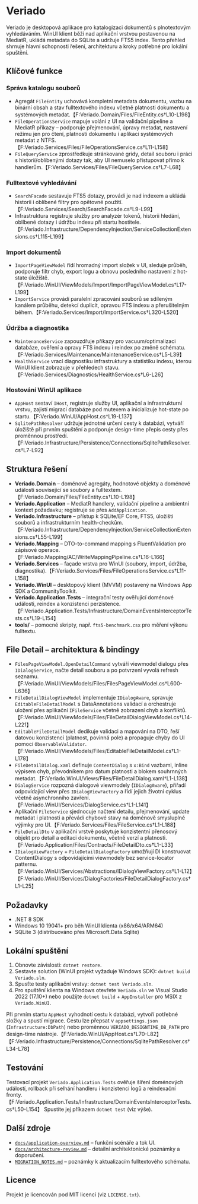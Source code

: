 # Veriado

Veriado je desktopová aplikace pro katalogizaci dokumentů s plnotextovým vyhledáváním. WinUI klient běží nad aplikační vrstvou postavenou na MediatR, ukládá metadata do SQLite a udržuje FTS5 index. Tento přehled shrnuje hlavní schopnosti řešení, architekturu a kroky potřebné pro lokální spuštění.

## Klíčové funkce

### Správa katalogu souborů
- Agregát `FileEntity` uchovává kompletní metadata dokumentu, vazbu na binární obsah a stav fulltextového indexu včetně platnosti dokumentu a systémových metadat.【F:Veriado.Domain/Files/FileEntity.cs†L10-L198】
- `FileOperationsService` mapuje volání z UI na validační pipeline a MediatR příkazy – podporuje přejmenování, úpravy metadat, nastavení režimu jen pro čtení, platnosti dokumentu i aplikaci systémových metadat z NTFS.【F:Veriado.Services/Files/FileOperationsService.cs†L11-L158】
- `FileQueryService` zprostředkuje stránkované gridy, detail souboru i práci s historií/oblíbenými dotazy tak, aby UI nemuselo přistupovat přímo k handlerům.【F:Veriado.Services/Files/FileQueryService.cs†L7-L68】

### Fulltextové vyhledávání
- `SearchFacade` sestavuje FTS5 dotazy, provádí je nad indexem a ukládá historii i oblíbené filtry pro opětovné použití.【F:Veriado.Services/Search/SearchFacade.cs†L9-L99】
- Infrastruktura registruje služby pro analyzér tokenů, historii hledání, oblíbené dotazy i údržbu indexu při startu hostitele.【F:Veriado.Infrastructure/DependencyInjection/ServiceCollectionExtensions.cs†L115-L199】

### Import dokumentů
- `ImportPageViewModel` řídí hromadný import složek v UI, sleduje průběh, podporuje filtr chyb, export logu a obnovu posledního nastavení z hot-state úložiště.【F:Veriado.WinUI/ViewModels/Import/ImportPageViewModel.cs†L17-L199】
- `ImportService` provádí paralelní zpracování souborů se sdíleným kanálem průběhu, detekcí duplicit, opravou FTS indexu a přerušitelným během.【F:Veriado.Services/Import/ImportService.cs†L320-L520】

### Údržba a diagnostika
- `MaintenanceService` zapouzdřuje příkazy pro vacuum/optimalizaci databáze, ověření a opravy FTS indexu i reindex po změně schématu.【F:Veriado.Services/Maintenance/MaintenanceService.cs†L5-L39】
- `HealthService` vrací diagnostiku infrastruktury a statistiku indexu, kterou WinUI klient zobrazuje v přehledech stavu.【F:Veriado.Services/Diagnostics/HealthService.cs†L6-L26】

### Hostování WinUI aplikace
- `AppHost` sestaví `IHost`, registruje služby UI, aplikační a infrastrukturní vrstvu, zajistí migraci databáze pod mutexem a inicializuje hot-state po startu.【F:Veriado.WinUI/AppHost.cs†L19-L137】
- `SqlitePathResolver` udržuje jednotné určení cesty k databázi, vytváří úložiště při prvním spuštění a podporuje design-time přepis cesty přes proměnnou prostředí.【F:Veriado.Infrastructure/Persistence/Connections/SqlitePathResolver.cs†L7-L92】

## Struktura řešení
- **Veriado.Domain** – doménové agregáty, hodnotové objekty a doménové události související se soubory a fulltextem.【F:Veriado.Domain/Files/FileEntity.cs†L10-L198】
- **Veriado.Application** – MediatR handlery, validační pipeline a ambientní kontext požadavku; registruje se přes `AddApplication`.
- **Veriado.Infrastructure** – přístup k SQLite/EF Core, FTS5, úložišti souborů a infrastrukturním health-checkům.【F:Veriado.Infrastructure/DependencyInjection/ServiceCollectionExtensions.cs†L55-L199】
- **Veriado.Mapping** – DTO-to-command mapping s FluentValidation pro zápisové operace.【F:Veriado.Mapping/AC/WriteMappingPipeline.cs†L16-L166】
- **Veriado.Services** – façade vrstva pro WinUI (soubory, import, údržba, diagnostika).【F:Veriado.Services/Files/FileOperationsService.cs†L11-L158】
- **Veriado.WinUI** – desktopový klient (MVVM) postavený na Windows App SDK a CommunityToolkit.
- **Veriado.Application.Tests** – integrační testy ověřující doménové události, reindex a konzistenci perzistence.【F:Veriado.Application.Tests/Infrastructure/DomainEventsInterceptorTests.cs†L19-L154】
- **tools/** – pomocné skripty, např. `fts5-benchmark.csx` pro měření výkonu fulltextu.

## File Detail – architektura & bindingy
- `FilesPageViewModel.OpenDetailCommand` vytváří viewmodel dialogu přes `IDialogService`, načte detail souboru a po potvrzení vyvolá refresh seznamu.【F:Veriado.WinUI/ViewModels/Files/FilesPageViewModel.cs†L600-L636】
- `FileDetailDialogViewModel` implementuje `IDialogAware`, spravuje `EditableFileDetailModel` s DataAnnotations validací a orchestruje uložení přes aplikační `IFileService` včetně zobrazení chyb a konfliktů.【F:Veriado.WinUI/ViewModels/Files/FileDetailDialogViewModel.cs†L14-L221】
- `EditableFileDetailModel` dedikuje validaci a mapování na DTO, řeší datovou konzistenci (platnost, povinná pole) a propaguje chyby do UI pomocí `ObservableValidator`.【F:Veriado.WinUI/ViewModels/Files/EditableFileDetailModel.cs†L1-L178】
- `FileDetailDialog.xaml` definuje `ContentDialog` s `x:Bind` vazbami, inline výpisem chyb, převodníkem pro datum platnosti a blokem souhrnných metadat.【F:Veriado.WinUI/Views/Files/FileDetailDialog.xaml†L1-L138】
- `DialogService` rozpozná dialogové viewmodely (`IDialogAware`), přiřadí odpovídající view přes `IDialogViewFactory` a řídí jejich životní cyklus včetně asynchronního zavření.【F:Veriado.WinUI/Services/DialogService.cs†L1-L141】
- Aplikační `FileService` sjednocuje načtení detailu, přejmenování, update metadat i platnosti a převádí chybové stavy na doménově smysluplné výjimky pro UI.【F:Veriado.Services/Files/FileService.cs†L1-L188】
- `FileDetailDto` v aplikační vrstvě poskytuje konzistentní přenosový objekt pro detail a editaci dokumentu, včetně verzí a platnosti.【F:Veriado.Application/Files/Contracts/FileDetailDto.cs†L1-L33】
- `IDialogViewFactory` + `FileDetailDialogFactory` umožňují DI konstruovat ContentDialogy s odpovídajícími viewmodely bez service-locator patternu.【F:Veriado.WinUI/Services/Abstractions/IDialogViewFactory.cs†L1-L12】【F:Veriado.WinUI/Services/DialogFactories/FileDetailDialogFactory.cs†L1-L25】

## Požadavky
- .NET 8 SDK
- Windows 10 19041+ pro běh WinUI klienta (x86/x64/ARM64)
- SQLite 3 (distribuováno přes Microsoft.Data.Sqlite)

## Lokální spuštění
1. Obnovte závislosti: `dotnet restore`.
2. Sestavte solution (WinUI projekt vyžaduje Windows SDK): `dotnet build Veriado.sln`.
3. Spusťte testy aplikační vrstvy: `dotnet test Veriado.sln`.
4. Pro spuštění klienta na Windows otevřete `Veriado.sln` ve Visual Studio 2022 (17.10+) nebo použijte `dotnet build` + `AppInstaller` pro MSIX z `Veriado.WinUI`.

Při prvním startu `AppHost` vyhodnotí cestu k databázi, vytvoří potřebné složky a spustí migrace. Cestu lze přepsat v `appsettings.json` (`Infrastructure:DbPath`) nebo proměnnou `VERIADO_DESIGNTIME_DB_PATH` pro design-time nástroje.【F:Veriado.WinUI/AppHost.cs†L70-L82】【F:Veriado.Infrastructure/Persistence/Connections/SqlitePathResolver.cs†L34-L78】

## Testování
Testovací projekt `Veriado.Application.Tests` ověřuje šíření doménových událostí, rollback při selhání handleru i konzistenci logů a reindexační fronty.【F:Veriado.Application.Tests/Infrastructure/DomainEventsInterceptorTests.cs†L50-L154】 Spustíte jej příkazem `dotnet test` (viz výše).

## Další zdroje
- [`docs/application-overview.md`](docs/application-overview.md) – funkční scénáře a tok UI.
- [`docs/architecture-review.md`](docs/architecture-review.md) – detailní architektonické poznámky a doporučení.
- [`MIGRATION_NOTES.md`](MIGRATION_NOTES.md) – poznámky k aktualizacím fulltextového schématu.

## Licence
Projekt je licencován pod MIT licencí (viz `LICENSE.txt`).
